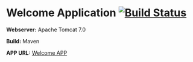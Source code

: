 # Welcome Application [![Build Status](http://54.173.3.188:8080/buildStatus/icon?job=HelloApp)](http://54.173.3.188:8080/job/HelloApp)

**Webserver:** Apache Tomcat 7.0

**Build:** Maven

**APP URL:** [Welcome APP](http://54.210.133.102:8080/helloJenkins/)
